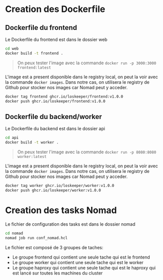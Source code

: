 # Creation des Dockerfile
## Dockerfile du frontend
Le Dockerfile du frontend est dans le dossier web
```bash
cd web
docker build -t frontend . 
```
> On peux tester l'image avec la commande `docker run -p 3000:3000 frontend:latest`

L'image est a present disponible dans le registry local, on peut la voir avec la commande `docker images`. Dans notre cas, on utilisera le registry de Github pour stocker nos images car Nomad peut y acceder.
```bash
docker tag frontend ghcr.io/loskeeper/frontend:v1.0.0
docker push ghcr.io/loskeeper/frontend:v1.0.0
```

## Dockerfile du backend/worker
Le Dockerfile du backend est dans le dossier api
```bash
cd api
docker build -t worker . 
```
> On peux tester l'image avec la commande `docker run -p 8080:8080 worker:latest`

L'image est a present disponible dans le registry local, on peut la voir avec la commande `docker images`. Dans notre cas, on utilisera le registry de Github pour stocker nos images car Nomad peut y acceder.
```bash
docker tag worker ghcr.io/loskeeper/worker:v1.0.0
docker push ghcr.io/loskeeper/worker:v1.0.0
```

# Creation des tasks Nomad
Le fichier de configuration des tasks est dans le dossier nomad
```bash
cd nomad
nomad job run conf_nomad.hcl
```
Le fichier est composé de 3 groupes de taches:
- Le groupe frontend qui contient une seule tache qui est le frontend
- Le groupe worker qui contient une seule tache qui est le worker
- Le groupe haproxy qui contient une seule tache qui est le haproxy qui est lancé sur toutes les machines du cluster